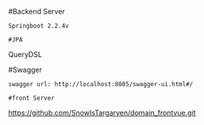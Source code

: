 #Backend Server
```
Springboot 2.2.4v

#JPA
```
QueryDSL

#Swagger 
```
swagger url: http://localhost:8085/swagger-ui.html#/

#front Server
```
https://github.com/SnowIsTargaryen/domain_frontvue.git
